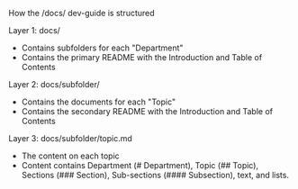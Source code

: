 How the /docs/ dev-guide is structured

Layer 1: docs/

- Contains subfolders for each "Department"
- Contains the primary README with the Introduction and Table of Contents

Layer 2: docs/subfolder/

- Contains the documents for each "Topic"
- Contains the secondary README with the Introduction and Table of Contents

Layer 3: docs/subfolder/topic.md

- The content on each topic
- Content contains Department (# Department), Topic (## Topic), Sections (### Section), Sub-sections (#### Subsection), text, and lists.
